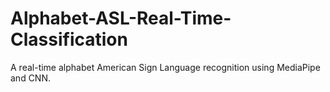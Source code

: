 # Alphabet-ASL-Real-Time-Classification
A real-time alphabet American Sign Language recognition using MediaPipe and CNN.
